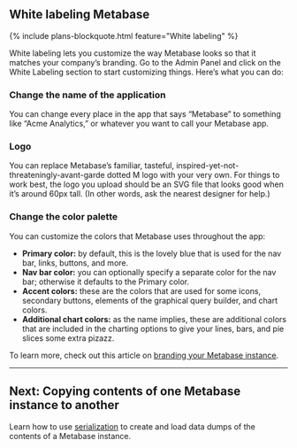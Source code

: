 ## White labeling Metabase

{% include plans-blockquote.html feature="White labeling" %}

White labeling lets you customize the way Metabase looks so that it matches your company’s branding. Go to the Admin Panel and click on the White Labeling section to start customizing things. Here’s what you can do:

### Change the name of the application
You can change every place in the app that says “Metabase” to something like “Acme Analytics,” or whatever you want to call your Metabase app.

### Logo
You can replace Metabase’s familiar, tasteful, inspired-yet-not-threateningly-avant-garde dotted M logo with your very own. For things to work best, the logo you upload should be an SVG file that looks good when it’s around 60px tall. (In other words, ask the nearest designer for help.)

### Change the color palette
You can customize the colors that Metabase uses throughout the app:

* **Primary color:** by default, this is the lovely blue that is used for the nav bar, links, buttons, and more.
* **Nav bar color:** you can optionally specify a separate color for the nav bar; otherwise it defaults to the Primary color.
* **Accent colors:** these are the colors that are used for some icons, secondary buttons, elements of the graphical query builder, and chart colors.
* **Additional chart colors:** as the name implies, these are additional colors that are included in the charting options to give your lines, bars, and pie slices some extra pizazz.

To learn more, check out this article on [branding your Metabase instance](https://www.metabase.com/blog/white-label/index.html).

---

## Next: Copying contents of one Metabase instance to another
Learn how to use [serialization](serialization.md) to create and load data dumps of the contents of a Metabase instance.
